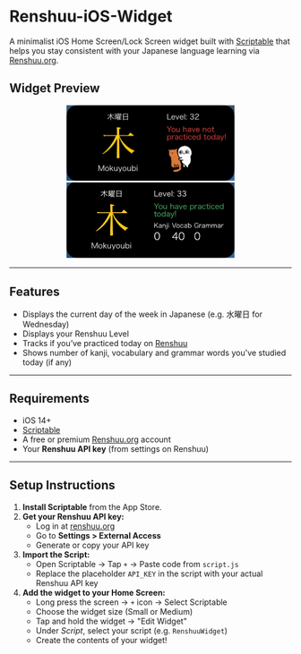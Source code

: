 # Renshuu-iOS-Widget
A minimalist iOS Home Screen/Lock Screen widget built with [Scriptable](https://scriptable.app) that helps you stay consistent with your Japanese language learning via [Renshuu.org](https://www.renshuu.org/).

## Widget Preview

<p align="center">
  <img src="not_practiced.png" alt="widget preview - not studied" width="300" />
  <img src="practiced.png" alt="widget preview - studied" width="300" />
</p> 

---

## Features

- Displays the current day of the week in Japanese (e.g. 水曜日 for Wednesday)
- Displays your Renshuu Level
- Tracks if you’ve practiced today on [Renshuu](https://www.renshuu.org/)
- Shows number of kanji, vocabulary and grammar words you've studied today (if any)

---

## Requirements

- iOS 14+
- [Scriptable](https://apps.apple.com/app/scriptable/id1405459188)
- A free or premium [Renshuu.org](https://www.renshuu.org/) account
- Your **Renshuu API key** (from settings on Renshuu)

---

## Setup Instructions

1. **Install Scriptable** from the App Store.
2. **Get your Renshuu API key:**
   - Log in at [renshuu.org](https://www.renshuu.org)
   - Go to **Settings > External Access**
   - Generate or copy your API key
3. **Import the Script:**
   - Open Scriptable → Tap `+` → Paste code from `script.js`
   - Replace the placeholder `API_KEY` in the script with your actual Renshuu API key
4. **Add the widget to your Home Screen:**
   - Long press the screen → `+` icon → Select Scriptable
   - Choose the widget size (Small or Medium)
   - Tap and hold the widget → "Edit Widget"
   - Under *Script*, select your script (e.g. `RenshuuWidget`)
   - Create the contents of your widget!
  
